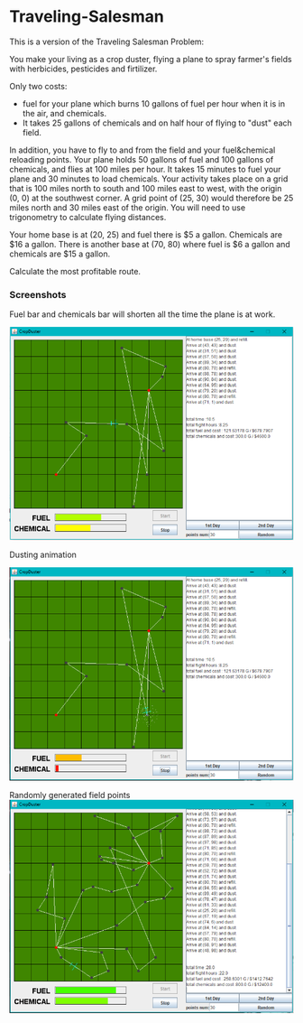 # Traveling-Salesman

This is a version of the Traveling Salesman Problem:

You make your living as a crop duster, flying a plane to spray farmer's fields with herbicides, pesticides and firtilizer.

Only two costs: 
- fuel for your plane which burns 10 gallons of fuel per hour when it is in the air, and chemicals.
- It takes 25 gallons of chemicals and on half hour of flying to "dust" each field. 

In addition, you have to fly to and from the field and your fuel&chemical reloading points. Your plane holds 50 gallons of fuel and 100 gallons of chemicals, and flies at 100 miles per hour. It takes 15 minutes to fuel your plane and 30 minutes to load chemicals. Your activity takes place on a grid that is 100 miles north to south and 100 miles east to west, with the origin (0, 0) at the southwest corner. A grid point of (25, 30) would therefore be 25 miles north and 30 miles east of the origin. You will need to use trigonometry to calculate flying distances.

Your home base is at (20, 25) and fuel there is $5 a gallon. Chemicals are $16 a gallon. There is another base at (70, 80) where fuel is $6 a gallon and chemicals are $15 a gallon.

Calculate the most profitable route.
 


### Screenshots

Fuel bar and chemicals bar will shorten all the time the plane is at work. 

![](/screenshots/traveling.salesman.png?raw=true)

Dusting animation

![](/screenshots/traveling.salesman3.png?raw=true)

Randomly generated field points
![](/screenshots/traveling.salesman4.png?raw=true)
